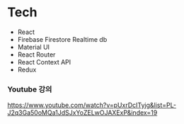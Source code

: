 # Tech

- React
- Firebase Firestore Realtime db
- Material UI
- React Router
- React Context API
- Redux

### Youtube 강의

https://www.youtube.com/watch?v=pUxrDcITyjg&list=PL-J2q3Ga50oMQa1JdSJxYoZELwOJAXExP&index=19
